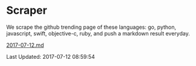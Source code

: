 # Scraper

We scrape the github trending page of these languages: go, python, javascript, swift, objective-c, ruby, and push a markdown result everyday.

[2017-07-12.md](https://github.com/henson/Scraper/blob/master/2017-07-12.md)

Last Updated: 2017-07-12 08:59:54